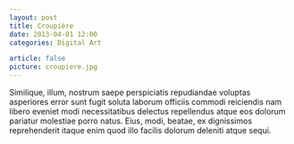 ```yaml
---
layout: post
title: Croupière
date: 2013-04-01 12:00
categories: Digital Art

article: false
picture: croupiere.jpg
---
```


Similique, illum, nostrum saepe perspiciatis repudiandae voluptas asperiores error sunt fugit soluta laborum officiis commodi reiciendis nam libero eveniet modi necessitatibus delectus repellendus atque eos dolorum pariatur molestiae porro natus. Eius, modi, beatae, ex dignissimos reprehenderit itaque enim quod illo facilis dolorum deleniti atque sequi.